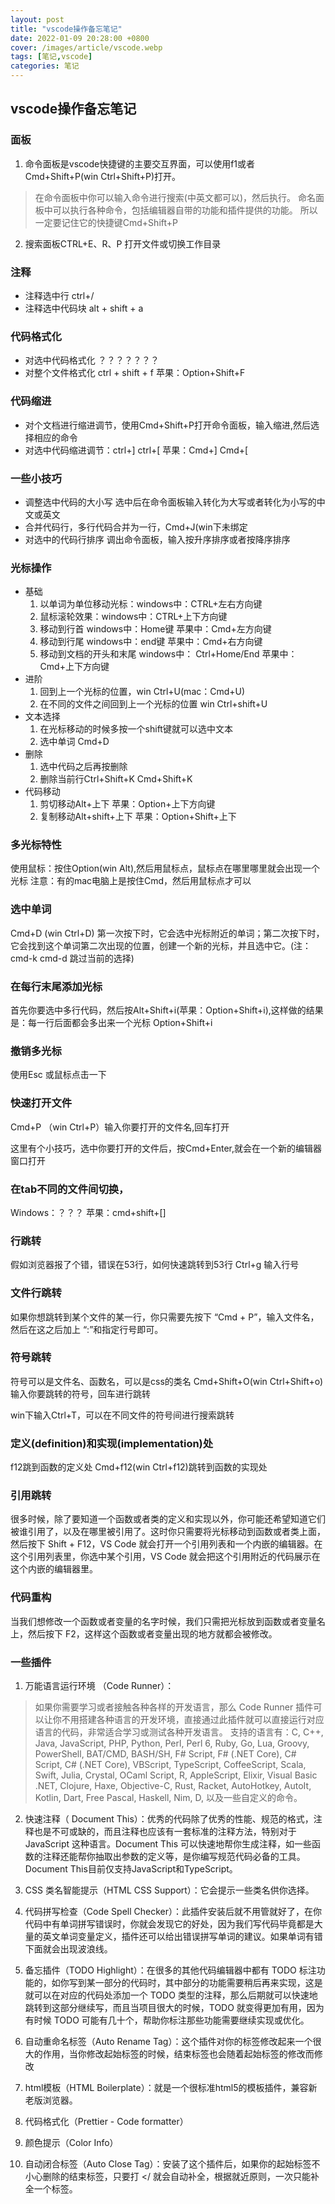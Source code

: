 ```yaml
---
layout: post
title: "vscode操作备忘笔记"
date: 2022-01-09 20:28:00 +0800
cover: /images/article/vscode.webp
tags: [笔记,vscode]
categories: 笔记
---
```

## vscode操作备忘笔记
### 面板
1. 命令面板是vscode快捷键的主要交互界面，可以使用f1或者Cmd+Shift+P(win Ctrl+Shift+P)打开。
>在命令面板中你可以输入命令进行搜索(中英文都可以)，然后执行。
命名面板中可以执行各种命令，包括编辑器自带的功能和插件提供的功能。
所以一定要记住它的快捷键Cmd+Shift+P
2. 搜索面板CTRL+E、R、P 打开文件或切换工作目录

### 注释
* 注释选中行 ctrl+/
* 注释选中代码块 alt + shift + a

### 代码格式化
* 对选中代码格式化 ？？？？？？？
* 对整个文件格式化 ctrl + shift + f 苹果：Option+Shift+F

### 代码缩进
* 对个文档进行缩进调节，使用Cmd+Shift+P打开命令面板，输入缩进,然后选择相应的命令
* 对选中代码缩进调节：ctrl+] ctrl+[ 苹果：Cmd+] Cmd+[ 

### 一些小技巧
* 调整选中代码的大小写 选中后在命令面板输入转化为大写或者转化为小写的中文或英文
* 合并代码行，多行代码合并为一行，Cmd+J(win下未绑定
* 对选中的代码行排序 调出命令面板，输入按升序排序或者按降序排序

### 光标操作
* 基础
    1. 以单词为单位移动光标：windows中：CTRL+左右方向键
    1. 鼠标滚轮效果：windows中：CTRL+上下方向键
    1. 移动到行首 windows中：Home键 苹果中：Cmd+左方向键
    1. 移动到行尾 windows中：end键 苹果中：Cmd+右方向键
    1. 移动到文档的开头和末尾 windows中： Ctrl+Home/End 苹果中：Cmd+上下方向键
* 进阶
    1. 回到上一个光标的位置，win Ctrl+U(mac：Cmd+U) 
    1. 在不同的文件之间回到上一个光标的位置 win Ctrl+shift+U
* 文本选择
    1. 在光标移动的时候多按一个shift键就可以选中文本
    1. 选中单词 Cmd+D
* 删除
    1. 选中代码之后再按删除
    1. 删除当前行Ctrl+Shift+K Cmd+Shift+K
* 代码移动 
    1. 剪切移动Alt+上下 苹果：Option+上下方向键
    2. 复制移动Alt+shift+上下 苹果：Option+Shift+上下

### 多光标特性
使用鼠标：按住Option(win Alt),然后用鼠标点，鼠标点在哪里哪里就会出现一个光标
注意：有的mac电脑上是按住Cmd，然后用鼠标点才可以

### 选中单词
Cmd+D (win Ctrl+D) 第一次按下时，它会选中光标附近的单词；第二次按下时，它会找到这个单词第二次出现的位置，创建一个新的光标，并且选中它。(注：cmd-k cmd-d 跳过当前的选择)

### 在每行末尾添加光标
首先你要选中多行代码，然后按Alt+Shift+i(苹果：Option+Shift+i),这样做的结果是：每一行后面都会多出来一个光标 Option+Shift+i

### 撤销多光标
使用Esc 或鼠标点击一下

### 快速打开文件
Cmd+P （win Ctrl+P）输入你要打开的文件名,回车打开

这里有个小技巧，选中你要打开的文件后，按Cmd+Enter,就会在一个新的编辑器窗口打开

### 在tab不同的文件间切换，
Windows：？？？ 苹果：cmd+shift+[] 

### 行跳转
假如浏览器报了个错，错误在53行，如何快速跳转到53行
Ctrl+g 输入行号

### 文件行跳转
如果你想跳转到某个文件的某一行，你只需要先按下 “Cmd + P”，输入文件名，然后在这之后加上 “:”和指定行号即可。

### 符号跳转
符号可以是文件名、函数名，可以是css的类名
Cmd+Shift+O(win Ctrl+Shift+o) 输入你要跳转的符号，回车进行跳转

win下输入Ctrl+T，可以在不同文件的符号间进行搜索跳转



### 定义(definition)和实现(implementation)处
f12跳到函数的定义处
Cmd+f12(win Ctrl+f12)跳转到函数的实现处

### 引用跳转
很多时候，除了要知道一个函数或者类的定义和实现以外，你可能还希望知道它们被谁引用了，以及在哪里被引用了。这时你只需要将光标移动到函数或者类上面，然后按下 Shift + F12，VS Code 就会打开一个引用列表和一个内嵌的编辑器。在这个引用列表里，你选中某个引用，VS Code 就会把这个引用附近的代码展示在这个内嵌的编辑器里。

### 代码重构
当我们想修改一个函数或者变量的名字时候，我们只需把光标放到函数或者变量名上，然后按下 F2，这样这个函数或者变量出现的地方就都会被修改。

### 一些插件
1. 万能语言运行环境 （Code Runner）：
 > 如果你需要学习或者接触各种各样的开发语言，那么 Code Runner 插件可以让你不用搭建各种语言的开发环境，直接通过此插件就可以直接运行对应语言的代码，非常适合学习或测试各种开发语言。
支持的语言有：C, C++, Java, JavaScript, PHP, Python, Perl, Perl 6, Ruby, Go, Lua, Groovy, PowerShell, BAT/CMD, BASH/SH, F# Script, F# (.NET Core), C# Script, C# (.NET Core), VBScript, TypeScript, CoffeeScript, Scala, Swift, Julia, Crystal, OCaml Script, R, AppleScript, Elixir, Visual Basic .NET, Clojure, Haxe, Objective-C, Rust, Racket, AutoHotkey, AutoIt, Kotlin, Dart, Free Pascal, Haskell, Nim, D, 以及一些自定义的命令。

2. 快速注释（ Document This）：优秀的代码除了优秀的性能、规范的格式，注释也是不可或缺的，而且注释也应该有一套标准的注释方法，特别对于 JavaScript 这种语言。Document This 可以快速地帮你生成注释，如一些函数的注释还能帮你抽取出参数的定义等，是你编写规范代码必备的工具。Document This目前仅支持JavaScript和TypeScript。

3. CSS 类名智能提示（HTML CSS Support）：它会提示一些类名供你选择。

4. 代码拼写检查（Code Spell Checker）：此插件安装后就不用管就好了，在你代码中有单词拼写错误时，你就会发现它的好处，因为我们写代码毕竟都是大量的英文单词变量定义，插件还可以给出错误拼写单词的建议。如果单词有错下面就会出现波浪线。

5. 备忘插件（TODO Highlight）：在很多的其他代码编辑器中都有 TODO 标注功能的，如你写到某一部分的代码时，其中部分的功能需要稍后再来实现，这是就可以在对应的代码处添加一个 TODO 类型的注释，那么后期就可以快速地跳转到这部分继续写，而且当项目很大的时候，TODO 就变得更加有用，因为有时候 TODO 可能有几十个，帮助你标注那些功能需要继续实现或优化。

6. 自动重命名标签（Auto Rename Tag）：这个插件对你的标签修改起来一个很大的作用，当你修改起始标签的时候，结束标签也会随着起始标签的修改而修改

7. html模板（HTML Boilerplate）：就是一个很标准html5的模板插件，兼容新老版浏览器。

8. 代码格式化（Prettier - Code formatter）

9. 颜色提示（Color Info）

10. 自动闭合标签（Auto Close Tag）：安装了这个插件后，如果你的起始标签不小心删除的结束标签，只要打 </ 就会自动补全，根据就近原则，一次只能补全一个标签。


